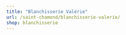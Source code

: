 ```yaml
---
title: "Blanchisserie Valérie"
url: /saint-chamond/blanchisserie-valerie/
shop: blanchisserie
---
```

